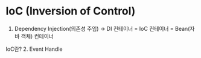 # IoC (Inversion of Control)
1. Dependency Injection(의존성 주입)
  -> DI 컨테이너 = IoC 컨테이너 = Bean(자바 객체) 컨테이너
  
  IoC란?
2. Event Handle
